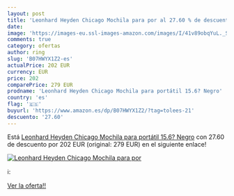 ```yaml
---
layout: post
title: 'Leonhard Heyden Chicago Mochila para por al 27.60 % de descuento'
date: 
image: 'https://images-eu.ssl-images-amazon.com/images/I/41v89obqYuL._SL200_.jpg'
comments: true
category: ofertas
author: ring
slug: 'B07HWYX1Z2-es'
actualPrice: 202 EUR
currency: EUR
price: 202
comparePrice: 279 EUR
prodname: 'Leonhard Heyden Chicago Mochila para portátil 15.6? Negro'
country: 'es'
flag: '🇪🇸'
buyurl: 'https://www.amazon.es/dp/B07HWYX1Z2/?tag=tolees-21'
descuento: '27.60'
---
```


Está [Leonhard Heyden Chicago Mochila para portátil 15.6? Negro](https://www.amazon.es/dp/B07HWYX1Z2/?tag=tolees-21) con 27.60 de descuento por 202 EUR (original: 279 EUR) en el siguiente enlace!

[![Leonhard Heyden Chicago Mochila para por](https://images-eu.ssl-images-amazon.com/images/I/41v89obqYuL._SL200_.jpg)](https://www.amazon.es/dp/B07HWYX1Z2/?tag=tolees-21)

ℹ️:


[Ver la oferta!!](https://www.amazon.es/dp/B07HWYX1Z2/?tag=tolees-21)
